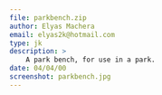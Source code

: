 ```yaml
---
file: parkbench.zip
author: Elyas Machera
email: elyas2k@hotmail.com
type: jk
description: >
    A park bench, for use in a park.
date: 04/04/00
screenshot: parkbench.jpg
---
```

